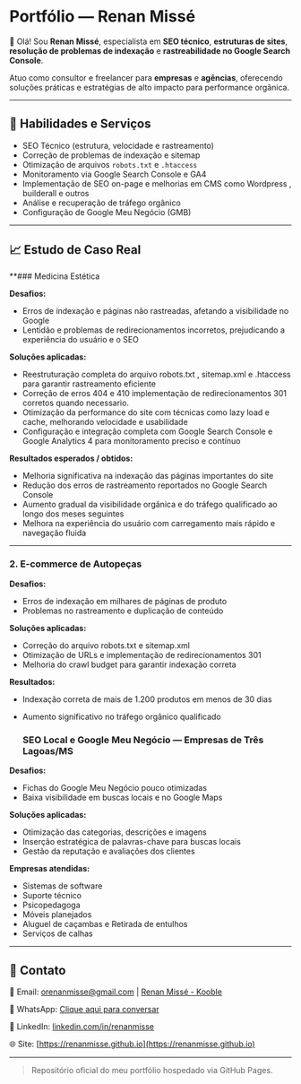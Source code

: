 # Portfólio — Renan Missé

👋 Olá! Sou **Renan Missé**, especialista em **SEO técnico**, **estruturas de sites**, **resolução de problemas de indexação** e **rastreabilidade no Google Search Console**.

Atuo como consultor e freelancer para **empresas** e **agências**, oferecendo soluções práticas e estratégias de alto impacto para performance orgânica.

---

## 🚀 Habilidades e Serviços

- SEO Técnico (estrutura, velocidade e rastreamento)
- Correção de problemas de indexação e sitemap
- Otimização de arquivos `robots.txt` e `.htaccess`
- Monitoramento via Google Search Console e GA4
- Implementação de SEO on-page e melhorias em CMS como Wordpress , builderall e outros
- Análise e recuperação de tráfego orgânico
- Configuração de Google Meu Negócio (GMB)

---

## 📈 Estudo de Caso Real

**### Medicina Estética

**Desafios:**

- Erros de indexação e páginas não rastreadas, afetando a visibilidade no Google
- Lentidão e problemas de redirecionamentos incorretos, prejudicando a experiência do usuário e o SEO

**Soluções aplicadas:**

- Reestruturação completa do arquivo robots.txt , sitemap.xml e .htaccess para garantir rastreamento eficiente
- Correção de erros 404 e 410 implementação de redirecionamentos 301 corretos quando necessario.
- Otimização da performance do site com técnicas como lazy load e cache, melhorando velocidade e usabilidade
- Configuração e integração completa com Google Search Console e Google Analytics 4 para monitoramento preciso e contínuo

**Resultados esperados / obtidos:**

- Melhoria significativa na indexação das páginas importantes do site
- Redução dos erros de rastreamento reportados no Google Search Console
- Aumento gradual da visibilidade orgânica e do tráfego qualificado ao longo dos meses seguintes
- Melhora na experiência do usuário com carregamento mais rápido e navegação fluida

---

### 2. E-commerce de Autopeças 

**Desafios:**

- Erros de indexação em milhares de páginas de produto
- Problemas no rastreamento e duplicação de conteúdo

**Soluções aplicadas:**

- Correção do arquivo robots.txt e sitemap.xml
- Otimização de URLs e implementação de redirecionamentos 301
- Melhoria do crawl budget para garantir indexação correta

**Resultados:**

- Indexação correta de mais de 1.200 produtos em menos de 30 dias
- Aumento significativo no tráfego orgânico qualificado

  ### SEO Local e Google Meu Negócio — Empresas de Três Lagoas/MS

**Desafios:**

- Fichas do Google Meu Negócio pouco otimizadas
- Baixa visibilidade em buscas locais e no Google Maps

**Soluções aplicadas:**

- Otimização das categorias, descrições e imagens
- Inserção estratégica de palavras-chave para buscas locais
- Gestão da reputação e avaliações dos clientes

**Empresas atendidas:**

- Sistemas de software
- Suporte técnico
- Psicopedagoga
- Móveis planejados
- Aluguel de caçambas e Retirada de entulhos
- Serviços de calhas

---

## 💼 Contato

📧 Email: [orenanmisse@gmail.com](mailto:orenanmisse@gmail.com)  | [Renan Missé - Kooble ](mailto:renanmisse@kooble.com.br) 

📱 WhatsApp: [Clique aqui para conversar](https://wa.me/5567992329612)  

🔗 LinkedIn: [linkedin.com/in/renanmisse](https://www.linkedin.com/in/renanmisse/)  

🌐 Site: [https://renanmisse.github.io](https://renanmisse.github.io)

---

> Repositório oficial do meu portfólio hospedado via GitHub Pages.
